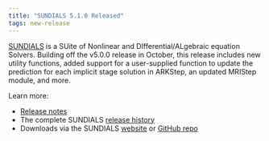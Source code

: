 ```yaml
---
title: "SUNDIALS 5.1.0 Released"
tags: new-release
---
```


[SUNDIALS](https://github.com/LLNL/sundials) is a SUite of Nonlinear and DIfferential/ALgebraic equation Solvers. Building off the v5.0.0 release in October, this release includes new utility functions, added support for a user-supplied function to update the prediction for each implicit stage solution in ARKStep, an updated MRIStep module, and more.

Learn more:
- [Release notes](https://github.com/LLNL/sundials/releases/tag/v5.1.0)
- The complete SUNDIALS [release history](https://computing.llnl.gov/projects/sundials/release-history)
- Downloads via the SUNDIALS [website](https://computing.llnl.gov/projects/sundials) or [GitHub repo](https://github.com/LLNL/sundials)
